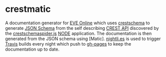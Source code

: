 crestmatic
==========

A documentation generator for [EVE Online](http://www.eveonline.com/) which uses [crestschema](https://github.com/jimpurbrick/crestschema) to generate [JSON Schema](http://json-schema.org/) from the self describing [CREST API](https://wiki.eveonline.com/en/wiki/CREST_Getting_Started) discovered by the [crestschemaspider.js](https://github.com/jimpurbrick/crestschema/blob/master/crestschemaspider.js) [NODE](https://nodejs.org/) application. The documentation is then generated from the JSON schema using [Matic]. [nightli.es](https://nightli.es/) is used to trigger [Travis](https://travis-ci.org/jimpurbrick/crestmatic) builds every night which push to [gh-pages](jimpurbrick.com/crestmatic/web/) to keep the documentation up to date.
